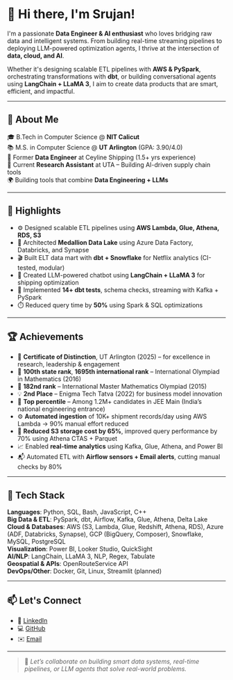 # 👋 Hi there, I'm Srujan!

I'm a passionate **Data Engineer & AI enthusiast** who loves bridging raw data and intelligent systems. From building real-time streaming pipelines to deploying LLM-powered optimization agents, I thrive at the intersection of **data, cloud, and AI**.

Whether it's designing scalable ETL pipelines with **AWS & PySpark**, orchestrating transformations with **dbt**, or building conversational agents using **LangChain + LLaMA 3**, I aim to create data products that are smart, efficient, and impactful.

---

## 🧠 About Me

🎓 B.Tech in Computer Science @ **NIT Calicut**  
📚 M.S. in Computer Science @ **UT Arlington** (GPA: 3.90/4.0)  
💼 Former **Data Engineer** at Ceyline Shipping (1.5+ yrs experience)  
🧪 Current **Research Assistant** at UTA – Building AI-driven supply chain tools  
🌍 Building tools that combine **Data Engineering + LLMs**

---

## 🚀 Highlights

- ⚙️ Designed scalable ETL pipelines using **AWS Lambda, Glue, Athena, RDS, S3**  
- 🧱 Architected **Medallion Data Lake** using Azure Data Factory, Databricks, and Synapse  
- 🎬 Built ELT data mart with **dbt + Snowflake** for Netflix analytics (CI-tested, modular)  
- 🤖 Created LLM-powered chatbot using **LangChain + LLaMA 3** for shipping optimization  
- 🧪 Implemented **14+ dbt tests**, schema checks, streaming with Kafka + PySpark  
- ⏱️ Reduced query time by **50%** using Spark & SQL optimizations  

---

## 🏆 Achievements

- 🥇 **Certificate of Distinction**, UT Arlington (2025) – for excellence in research, leadership & engagement  
- 🧠 **100th state rank**, **1695th international rank** – International Olympiad in Mathematics (2016)  
- 🧮 **182nd rank** – International Master Mathematics Olympiad (2015)  
- 💡 **2nd Place** – Enigma Tech Tatva (2022) for business model innovation  
- 🏅 **Top percentile** – Among 1.2M+ candidates in JEE Main (India’s national engineering entrance)  
- ⚙️ **Automated ingestion** of 10K+ shipment records/day using AWS Lambda → 90% manual effort reduced  
- 💾 **Reduced S3 storage cost by 65%**, improved query performance by 70% using Athena CTAS + Parquet  
- 📈 Enabled **real-time analytics** using Kafka, Glue, Athena, and Power BI  
- 📬 Automated ETL with **Airflow sensors + Email alerts**, cutting manual checks by 80%

---

## 🧰 Tech Stack

**Languages**: Python, SQL, Bash, JavaScript, C++  
**Big Data & ETL**: PySpark, dbt, Airflow, Kafka, Glue, Athena, Delta Lake  
**Cloud & Databases**: AWS (S3, Lambda, Glue, Redshift, Athena, RDS), Azure (ADF, Databricks, Synapse), GCP (BigQuery, Composer), Snowflake, MySQL, PostgreSQL  
**Visualization**: Power BI, Looker Studio, QuickSight  
**AI/NLP**: LangChain, LLaMA 3, NLP, Regex, Tabulate  
**Geospatial & APIs**: OpenRouteService API  
**DevOps/Other**: Docker, Git, Linux, Streamlit (planned)

---

## 📫 Let's Connect

- 🔗 [LinkedIn](https://linkedin.com/in/srujanchinta)  
- 💻 [GitHub](https://github.com/SrujanChinta)  
- ✉️ [Email](mailto:chintasrujan07@gmail.com)

---

> 🧠 *Let’s collaborate on building smart data systems, real-time pipelines, or LLM agents that solve real-world problems.*
